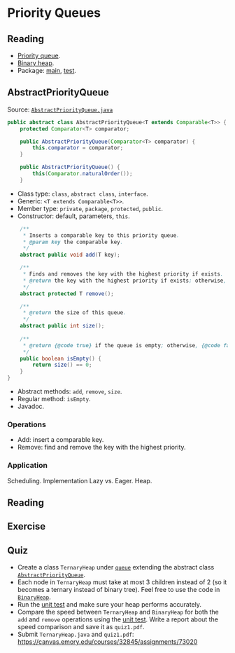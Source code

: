 # Priority Queues

## Reading

* [Priority queue](https://en.wikipedia.org/wiki/Priority_queue).
* [Binary heap](https://en.wikipedia.org/wiki/Binary_heap).
* Package: [main](../src/main/java/edu/emory/cs/queue), [test](../src/test/java/edu/emory/cs/queue).


## AbstractPriorityQueue

Source: [`AbstractPriorityQueue.java`](../src/main/java/edu/emory/cs/queue/AbstractPriorityQueue.java)

```java
public abstract class AbstractPriorityQueue<T extends Comparable<T>> {
    protected Comparator<T> comparator;

    public AbstractPriorityQueue(Comparator<T> comparator) {
        this.comparator = comparator;
    }

    public AbstractPriorityQueue() {
        this(Comparator.naturalOrder());
    }
```

* Class type: `class`, `abstract class`, `interface`.
* Generic: `<T extends Comparable<T>>`.
* Member type: `private`, `package`, `protected`, `public`.
* Constructor: default, parameters, `this`.

```java
    /**
     * Inserts a comparable key to this priority queue.
     * @param key the comparable key.
     */
    abstract public void add(T key);

    /**
     * Finds and removes the key with the highest priority if exists.
     * @return the key with the highest priority if exists; otherwise, {@code null}.
     */
    abstract protected T remove();

    /**
     * @return the size of this queue.
     */
    abstract public int size();
    
    /**
     * @return {@code true} if the queue is empty; otherwise, {@code false}.
     */
    public boolean isEmpty() {
        return size() == 0;
    }
}
```  

* Abstract methods: `add`, `remove`, `size`.
* Regular method: `isEmpty`.
* Javadoc.


### Operations

* Add: insert a comparable key.
* Remove: find and remove the key with the highest priority.

### Application
Scheduling.
Implementation
Lazy vs. Eager.
Heap.



## Reading


## Exercise


## Quiz

* Create a class `TernaryHeap` under [`queue`](../tree/master/src/queue) extending the abstract class [`AbstractPriorityQueue`](../tree/master/src/queue/AbstractPriorityQueue.java).
* Each node in `TernaryHeap` must take at most 3 children instead of 2 (so it becomes a ternary instead of binary tree). Feel free to use the code in [`BinaryHeap`](../tree/master/src/queue/BinaryHeap.java).
* Run the [unit test](../tree/master/src/queue/PriorityQueueTest.java) and make sure your heap performs accurately.
* Compare the speed between `TernaryHeap` and `BinaryHeap` for both the `add` and `remove` operations using the [unit test](../tree/master/src/queue/PriorityQueueTest.java). Write a report about the speed comparison and save it as `quiz1.pdf`.
* Submit `TernaryHeap.java` and `quiz1.pdf`: https://canvas.emory.edu/courses/32845/assignments/73020